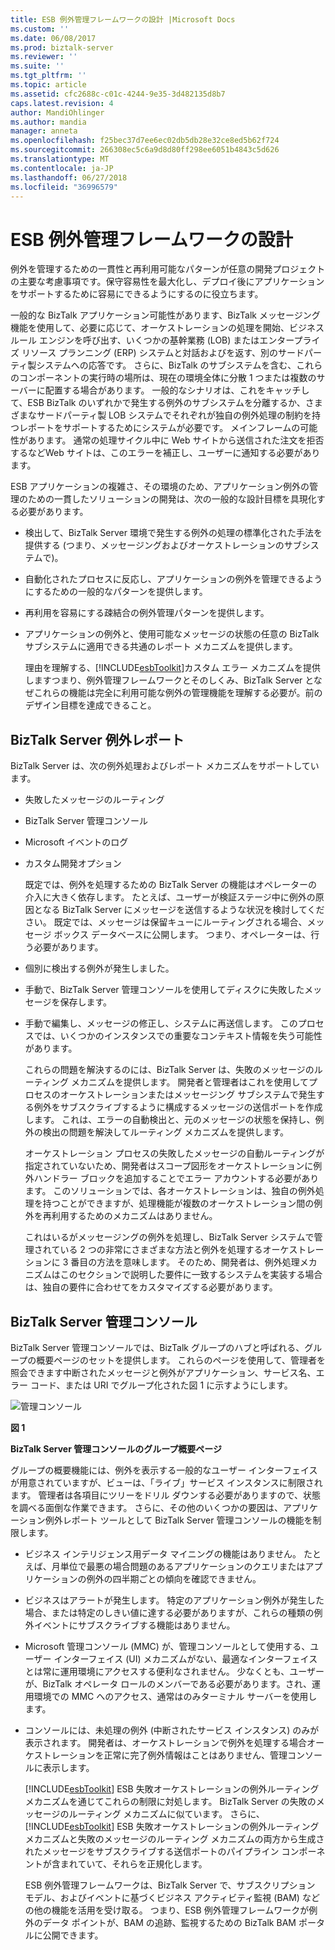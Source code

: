 ```yaml
---
title: ESB 例外管理フレームワークの設計 |Microsoft Docs
ms.custom: ''
ms.date: 06/08/2017
ms.prod: biztalk-server
ms.reviewer: ''
ms.suite: ''
ms.tgt_pltfrm: ''
ms.topic: article
ms.assetid: cfc2688c-c01c-4244-9e35-3d482135d8b7
caps.latest.revision: 4
author: MandiOhlinger
ms.author: mandia
manager: anneta
ms.openlocfilehash: f25bec37d7ee6ec02db5db28e32ce8ed5b62f724
ms.sourcegitcommit: 266308ec5c6a9d8d80ff298ee6051b4843c5d626
ms.translationtype: MT
ms.contentlocale: ja-JP
ms.lasthandoff: 06/27/2018
ms.locfileid: "36996579"
---
```

# <a name="design-of-the-esb-exception-management-framework"></a>ESB 例外管理フレームワークの設計
例外を管理するための一貫性と再利用可能なパターンが任意の開発プロジェクトの主要な考慮事項です。保守容易性を最大化し、デプロイ後にアプリケーションをサポートするために容易にできるようにするのに役立ちます。  
  
 一般的な BizTalk アプリケーション可能性があります、BizTalk メッセージング機能を使用して、必要に応じて、オーケストレーションの処理を開始、ビジネス ルール エンジンを呼び出す、いくつかの基幹業務 (LOB) またはエンタープライズ リソース プランニング (ERP) システムと対話およびを返す、別のサードパーティ製システムへの応答です。 さらに、BizTalk のサブシステムを含む、これらのコンポーネントの実行時の場所は、現在の環境全体に分散 1 つまたは複数のサーバーに配置する場合があります。 一般的なシナリオは、これをキャッチして、ESB BizTalk のいずれかで発生する例外のサブシステムを分離するか、さまざまなサードパーティ製 LOB システムでそれぞれが独自の例外処理の制約を持つレポートをサポートするためにシステムが必要です。 メインフレームの可能性があります。 通常の処理サイクル中に Web サイトから送信された注文を拒否するなどWeb サイトは、このエラーを補正し、ユーザーに通知する必要があります。  
  
 ESB アプリケーションの複雑さ、その環境のため、アプリケーション例外の管理のための一貫したソリューションの開発は、次の一般的な設計目標を具現化する必要があります。  
  
- 検出して、BizTalk Server 環境で発生する例外の処理の標準化された手法を提供する (つまり、メッセージングおよびオーケストレーションのサブシステムで)。  
  
- 自動化されたプロセスに反応し、アプリケーションの例外を管理できるようにするための一般的なパターンを提供します。  
  
- 再利用を容易にする疎結合の例外管理パターンを提供します。  
  
- アプリケーションの例外と、使用可能なメッセージの状態の任意の BizTalk サブシステムに適用できる共通のレポート メカニズムを提供します。  
  
  理由を理解する、[!INCLUDE[esbToolkit](../includes/esbtoolkit-md.md)]カスタム エラー メカニズムを提供しますつまり、例外管理フレームワークとそのしくみ、BizTalk Server となぜこれらの機能は完全に利用可能な例外の管理機能を理解する必要が。前のデザイン目標を達成できること。  
  
## <a name="biztalk-server-exception-reporting"></a>BizTalk Server 例外レポート  
 BizTalk Server は、次の例外処理およびレポート メカニズムをサポートしています。  
  
- 失敗したメッセージのルーティング  
  
- BizTalk Server 管理コンソール  
  
- Microsoft イベントのログ  
  
- カスタム開発オプション  
  
  既定では、例外を処理するための BizTalk Server の機能はオペレーターの介入に大きく依存します。 たとえば、ユーザーが検証ステージ中に例外の原因となる BizTalk Server にメッセージを送信するような状況を検討してください。 既定では、メッセージは保留キューにルーティングされる場合、メッセージ ボックス データベースに公開します。 つまり、オペレーターは、行う必要があります。  
  
- 個別に検出する例外が発生しました。  
  
- 手動で、BizTalk Server 管理コンソールを使用してディスクに失敗したメッセージを保存します。  
  
- 手動で編集し、メッセージの修正し、システムに再送信します。 このプロセスでは、いくつかのインスタンスでの重要なコンテキスト情報を失う可能性があります。  
  
  これらの問題を解決するのには、BizTalk Server は、失敗のメッセージのルーティング メカニズムを提供します。 開発者と管理者はこれを使用してプロセスのオーケストレーションまたはメッセージング サブシステムで発生する例外をサブスクライブするように構成するメッセージの送信ポートを作成します。 これは、エラーの自動検出と、元のメッセージの状態を保持し、例外の検出の問題を解決してルーティング メカニズムを提供します。  
  
  オーケストレーション プロセスの失敗したメッセージの自動ルーティングが指定されていないため、開発者はスコープ図形をオーケストレーションに例外ハンドラー ブロックを追加することでエラー アカウントする必要があります。 このソリューションでは、各オーケストレーションは、独自の例外処理を持つことができますが、処理機能が複数のオーケストレーション間の例外を再利用するためのメカニズムはありません。  
  
  これはいるがメッセージングの例外を処理し、BizTalk Server システムで管理されている 2 つの非常にさまざまな方法と例外を処理するオーケストレーションに 3 番目の方法を意味します。 そのため、開発者は、例外処理メカニズムはこのセクションで説明した要件に一致するシステムを実装する場合は、独自の要件に合わせてをカスタマイズする必要があります。  
  
## <a name="biztalk-server-administration-console"></a>BizTalk Server 管理コンソール  
 BizTalk Server 管理コンソールでは、BizTalk グループのハブと呼ばれる、グループの概要ページのセットを提供します。 これらのページを使用して、管理者を照会できます中断されたメッセージと例外がアプリケーション、サービス名、エラー コード、または URI でグループ化された図 1 に示すようにします。  
  
 ![管理コンソール](../esb-toolkit/media/ch4-adminconsole.gif "Ch4 AdminConsole")  
  
 **図 1**  
  
 **BizTalk Server 管理コンソールのグループ概要ページ**  
  
 グループの概要機能には、例外を表示する一般的なユーザー インターフェイスが用意されていますが、ビューは、「ライブ」サービス インスタンスに制限されます。 管理者は各項目にツリーをドリル ダウンする必要がありますので、状態を調べる面倒な作業できます。 さらに、その他のいくつかの要因は、アプリケーション例外レポート ツールとして BizTalk Server 管理コンソールの機能を制限します。  
  
- ビジネス インテリジェンス用データ マイニングの機能はありません。 たとえば、月単位で最悪の場合問題のあるアプリケーションのクエリまたはアプリケーションの例外の四半期ごとの傾向を確認できません。  
  
- ビジネスはアラートが発生します。 特定のアプリケーション例外が発生した場合、または特定のしきい値に達する必要がありますが、これらの種類の例外イベントにサブスクライブする機能はありません。  
  
- Microsoft 管理コンソール (MMC) が、管理コンソールとして使用する、ユーザー インターフェイス (UI) メカニズムがない、最適なインターフェイスとは常に運用環境にアクセスする便利なされません。 少なくとも、ユーザーが、BizTalk オペレータ ロールのメンバーである必要があります。され、運用環境での MMC へのアクセス、通常はのみターミナル サーバーを使用します。  
  
- コンソールには、未処理の例外 (中断されたサービス インスタンス) のみが表示されます。 開発者は、オーケストレーションで例外を処理する場合オーケストレーションを正常に完了例外情報はことはありません、管理コンソールに表示します。  
  
  [!INCLUDE[esbToolkit](../includes/esbtoolkit-md.md)] ESB 失敗オーケストレーションの例外ルーティング メカニズムを通じてこれらの制限に対処します。 BizTalk Server の失敗のメッセージのルーティング メカニズムに似ています。 さらに、 [!INCLUDE[esbToolkit](../includes/esbtoolkit-md.md)] ESB 失敗オーケストレーションの例外ルーティング メカニズムと失敗のメッセージのルーティング メカニズムの両方から生成されたメッセージをサブスクライブする送信ポートのパイプライン コンポーネントが含まれていて、それらを正規化します。  
  
  ESB 例外管理フレームワークは、BizTalk Server で、サブスクリプション モデル、およびイベントに基づくビジネス アクティビティ監視 (BAM) などの他の機能を活用を受け取る。 つまり、ESB 例外管理フレームワークが例外のデータ ポイントが、BAM の追跡、監視するための BizTalk BAM ポータルに公開できます。